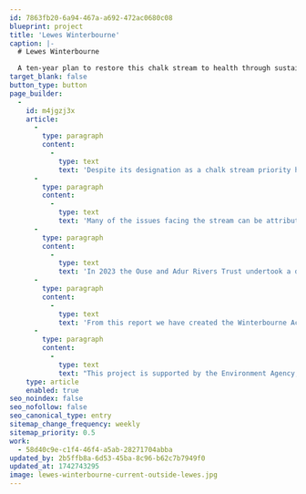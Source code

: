 ```yaml
---
id: 7863fb20-6a94-467a-a692-472ac0680c08
blueprint: project
title: 'Lewes Winterbourne'
caption: |-
  # Lewes Winterbourne 

  A ten-year plan to restore this chalk stream to health through sustainable, community-driven action.
target_blank: false
button_type: button
page_builder:
  -
    id: m4jgzj3x
    article:
      -
        type: paragraph
        content:
          -
            type: text
            text: 'Despite its designation as a chalk stream priority habitat, the Lewes Winterbourne watercourse has suffered progressive deterioration with extensive modifications of its channel. It is heavily uniform, and its course has historically been straightened, culverted, embanked and in sections over-deepened or otherwise disconnected from its floodplain and riparian margins. These historical modifications have been undertaken to reduce groundwater-related flood risk to the town of Lewes as well as for housing, development, road building and agriculture.'
      -
        type: paragraph
        content:
          -
            type: text
            text: 'Many of the issues facing the stream can be attributed to these modifications, alongside contemporary management practices that continue to degrade the natural processes that are typical in healthy chalk streams. The stream is impacted by road run-off, abstraction, siltation, over-shading, algal growth, the spread of invasive non-native species (INNS), agricultural runoff, and barriers to migratory fish which all exert a negative influence.'
      -
        type: paragraph
        content:
          -
            type: text
            text: 'In 2023 the Ouse and Adur Rivers Trust undertook a detailed study of the Winterbourne resulting in a detailed assessment of its current condition and the opportunities for its restoration, also drawing on existing resources and local knowledge.'
      -
        type: paragraph
        content:
          -
            type: text
            text: 'From this report we have created the Winterbourne Action Plan, some of the identified actions have begun and are quick wins for the local environment and community whilst some will take longer to achieve and the cooperation of multiple partners. We therefore believe that a ten-year focus on the restoration of the Lewes Winterbourne will enable sustainable, supported and effective action to be implemented for the long-term future of this waterbody.'
      -
        type: paragraph
        content:
          -
            type: text
            text: "This project is supported by the Environment Agency, Lewes District Council and Southern Water.\_"
    type: article
    enabled: true
seo_noindex: false
seo_nofollow: false
seo_canonical_type: entry
sitemap_change_frequency: weekly
sitemap_priority: 0.5
work:
  - 58d40c9e-c1f4-46f4-a5ab-28271704abba
updated_by: 2b5ffb8a-6d53-45ba-8c96-b62c7b7949f0
updated_at: 1742743295
image: lewes-winterbourne-current-outside-lewes.jpg
---
```

